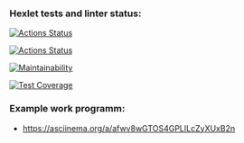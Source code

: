 ### Hexlet tests and linter status:
[![Actions Status](https://github.com/KIvanAn/python-project-lvl2/workflows/hexlet-check/badge.svg)](https://github.com/KIvanAn/python-project-lvl2/actions)

[![Actions Status](https://github.com/KIvanAn/python-project-lvl2/workflows/check-lint/badge.svg)](https://github.com/KIvanAn/python-project-lvl2/actions)

[![Maintainability](https://api.codeclimate.com/v1/badges/99c1ce090b78aaacdfdf/maintainability)](https://codeclimate.com/github/KIvanAn/python-project-lvl2/maintainability)

[![Test Coverage](https://api.codeclimate.com/v1/badges/99c1ce090b78aaacdfdf/test_coverage)](https://codeclimate.com/github/KIvanAn/python-project-lvl2/test_coverage)

### Example work programm:
- https://asciinema.org/a/afwv8wGTOS4GPLILcZyXUxB2n